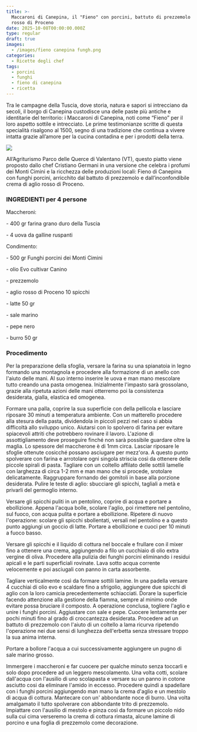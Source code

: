 ```yaml
---
title: >-
  Maccaroni di Canepina, il "Fieno" con porcini, battuto di prezzemolo e aglio
  rosso di Proceno
date: 2025-10-08T00:00:00.000Z
type: regular
draft: true
images:
  - /images/fieno canepina fungh.png
categories:
  - Ricette degli chef
tags:
  - porcini
  - funghi
  - fieno di canepina
  - ricetta
---
```


Tra le campagne della Tuscia, dove storia, natura e sapori si intrecciano da secoli, il borgo di Canepina custodisce una delle paste più antiche e identitarie del territorio: i Maccaroni di Canepina, noti come “Fieno” per il loro aspetto sottile e intrecciato. Le prime testimonianze scritte di questa specialità risalgono al 1500, segno di una tradizione che continua a vivere intatta grazie all’amore per la cucina contadina e per i prodotti della terra.

![](</images/parco querce valentano.jpg>)

All’Agriturismo Parco delle Querce di Valentano (VT), questo piatto viene proposto dallo chef Cristiano Germani in una versione che celebra i profumi dei Monti Cimini e la ricchezza delle produzioni locali: Fieno di Canepina con funghi porcini, arricchito dal battuto di prezzemolo e dall’inconfondibile crema di aglio rosso di Proceno. 

### INGREDIENTI per 4 persone 

Maccheroni:

\- 400 gr farina grano duro della Tuscia 

\- 4 uova da galline ruspanti 

Condimento: 

\- 500 gr Funghi porcini dei Monti Cimini 

\- olio Evo cultivar Canino

\- prezzemolo 

\- aglio rosso di Proceno 10 spicchi

\- latte 50 gr

\- sale marino

\- pepe nero

\- burro 50 gr

### Procedimento

Per la preparazione della sfoglia, versare la farina su una spianatoia in legno formando una montagnola e procedere alla formazione di un anello con l'aiuto delle mani. Al suo interno inserire le uova e man mano mescolare tutto creando una pasta omogenea. Inizialmente l'impasto sarà grossolano, grazie alla ripetuta azioni delle mani otterremo poi la consistenza desiderata, gialla, elastica ed omogenea. 

Formare una palla, coprire la sua superficie con della pellicola e lasciare riposare 30 minuti a temperatura ambiente. Con un matterello procedere alla stesura della pasta, dividendola in piccoli pezzi nel caso si abbia difficoltà allo sviluppo unico. Aiutarsi con lo spolvero di farina per evitare spiacevoli attriti che potrebbero rovinare il lavoro. L'azione di assottigliamento deve proseguire finché non sarà possibile guardare oltre la maglia. Lo spessore del maccherone è di 1mm circa. Lasciar riposare le sfoglie ottenute cosicché possano asciugare per mezz'ora. A questo punto spolverare con farina e arrotolare ogni singola striscia così da ottenere delle piccole spirali di pasta. Tagliare con un coltello affilato delle sottili lamelle con larghezza di circa 1-2 mm e man mano che si procede, srotolare delicatamente. Raggruppare fornando dei gomitoli in base alla porzione desiderata. Pulire le teste di aglio: sbucciare gli spicchi, tagliali a metà e privarli del germoglio interno.

Versare gli spicchi puliti in un pentolino, coprire di acqua e portare a ebollizione. Appena l'acqua bolle, scolare l'aglio, poi rimettere nel pentolino, sul fuoco, con acqua pulita e portare a ebollizione. Ripetere di nuovo l'operazione: scolare gli spicchi sbollentati, versali nel pentolino e a questo punto aggiungi un goccio di latte. Portare a ebollizione e cuoci per 10 minuti a fuoco basso.

Versare gli spicchi e il liquido di cottura nel boccale e frullare con il mixer fino a ottenere una crema, aggiungendo a filo un cucchiaio di olio extra vergine di oliva. Procedere alla pulizia dei funghi porcini eliminando i residui apicali e le parti superficiali rovinate. Lava sotto acqua corrente velocemente e poi asciugali con panno in carta assorbente. 

Tagliare verticalmente così da formare sottili lamine. In una padella versare 4 cucchiai di olio evo e scaldare fino a sfrigolio, aggiungere due spicchi di aglio con la loro camicia precedentemente schiacciati. Dorare la superficie facendo attenzione alla gestione della fiamma, sempre al minimo onde evitare possa bruciare il composto. A operazione conclusa, togliere l'aglio e unire i funghi porcini. Aggiustare con sale e pepe. Cuocere lentamente per pochi minuti fino al grado di croccantezza desiderata. Procedere ad un battuto di prezzemolo con l'aiuto di un coltello a lama ricurva ripetendo l'operazione nei due sensi di lunghezza dell'erbetta senza stressare troppo la sua anima interna.

Portare a bollore l'acqua a cui successivamente aggiungere un pugno di sale marino grosso.

Immergere i maccheroni e far cuocere per qualche minuto senza toccarli e solo dopo procedere ad un leggero mescolamento. Una volta cotti, scolare dall'acqua con l'ausilio di uno scolapasta e versare su un panno in cotone asciutto cosi da eliminare l'amido in eccesso. Procedere quindi a spadellare con i funghi porcini aggiungendo man mano la crema d'aglio e un mestolo di acqua di cottura. Mantecare con un' abbondante noce di burro. Una volta amalgamato il tutto spolverare con abbondante trito di prezzemolo. Impiattare con l'ausilio di mestolo e pinza così da formare un piccolo nido sulla cui cima verseremo la crema di cottura rimasta, alcune lamine di porcino e una foglia di prezzemolo come decorazione.


